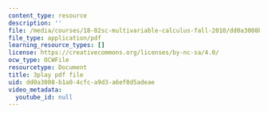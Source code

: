 ```yaml
---
content_type: resource
description: ''
file: /media/courses/18-02sc-multivariable-calculus-fall-2010/dd0a3008b1a04cfca9d3a6ef0d5adeae_6paZkmBMZwQ.pdf
file_type: application/pdf
learning_resource_types: []
license: https://creativecommons.org/licenses/by-nc-sa/4.0/
ocw_type: OCWFile
resourcetype: Document
title: 3play pdf file
uid: dd0a3008-b1a0-4cfc-a9d3-a6ef0d5adeae
video_metadata:
  youtube_id: null
---
```

